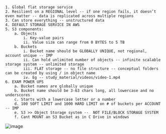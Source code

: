 	1. Global flat storage service
	2. Resilient on a REGIONAL level -- if one region fails, it doesn’t even matter -- data is replicated across multiple regions
	3. Can store everything -- unstructured data
	4. DEFAULT STORAGE SERVICE IN AWS
	5. S3 components:
		a. Objects
			i. Key-value pairs
			ii. Value size can range from 0 BYTES to 5 TB
		b. Buckets
			i. Bucket name should be GLOBALLY UNIQUE, not regional, account unique -- IMP
			ii. Can hold unlimited number of objects -- infinite scalable storage system -- unlimited storage
			iii. FLAT storage -- no file structure -- conceptual folders can be created by using / in object name
			iv. Eg -- study_material/videos/video-1.mp4
	6. EXAM POWER UPS
		a. Bucket names are globally unique
		b. Bucket name should be 3-63 chars long, all lowercase and no underscores
		c. Starts with a lowercase letter or a number
		d. 100 SOFT LIMIT and 1000 HARD LIMIT on # of buckets per ACCOUNT -- IMP
		e. S3 >> Object Storage system --  NOT FILE/BLOCK STORAGE SYSTEM
		f. Cant MOUNT an S3 Bucket as in C Drive in windows
![image](https://github.com/user-attachments/assets/b1752587-906e-4859-ab3b-6a165632ed92)
